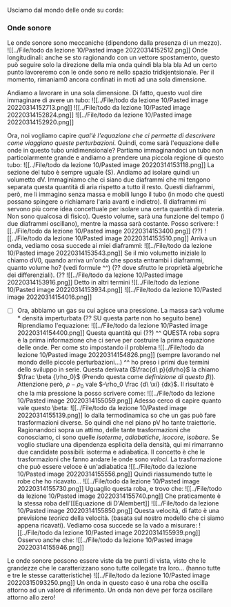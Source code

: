 
Usciamo dal mondo delle onde su corda:
### Onde sonore
Le onde sonore sono meccaniche (dipendono dalla presenza di un mezzo).
![[../File/todo da lezione 10/Pasted image 20220314152512.png]]
Onde longitudinali: anche se sto ragionando con un vettore spostamento, questo può seguire solo la direzione della mia onda quindi bla bla bla
Ad un certo punto lavoreremo con le onde sono re nello spazio tridkjentsionale. Per il momento, rimaniam0 ancora confinati in moti ad una sola dimensione.

Andiamo a lavorare in una sola dimensione. Di fatto, questo vuol dire immaginare di avere un tubo:
![[../File/todo da lezione 10/Pasted image 20220314152713.png]]
![[../File/todo da lezione 10/Pasted image 20220314152824.png]]
![[../File/todo da lezione 10/Pasted image 20220314152920.png]]

Ora, noi vogliamo capire _qual'è l'equazione che ci permette di descrivere come viaggiano queste perturbazioni_. Quindi, come sarà l'equazione delle onde in questo tubo unidimensionale?
Partiamo immaginandoci un tubo non particolarmente grande e andiamo a prendere una piccola regione di questo tubo:
![[../File/todo da lezione 10/Pasted image 20220314153118.png]]
    La sezione del tubo è sempre uguale (S). Andiamo ad isolare quindi un volumetto dV. Immaginiamo che ci siano due diaframmi che mi tengono separata questa quantità di aria rispetto a tutto il resto. Questi diaframmi, però, me li immagino senza massa e mobili lungo il tubo (in modo che questi possano spingere o richiamare l'aria avanti e indietro). (I diaframmi mi servono più come idea concettuale per isolare una certa quantità di materia. Non sono qualcosa di fisico).
    Questo volume, sarà una funzione del tempo (i due diaframmi oscillano), mentre la massa sarà costante. Posso scrivere:
![[../File/todo da lezione 10/Pasted image 20220314153400.png]]
(??)
![[../File/todo da lezione 10/Pasted image 20220314153510.png]]
Arriva un onda, vediamo cosa succede ai miei diaframmi:
![[../File/todo da lezione 10/Pasted image 20220314153543.png]]
Se il mio volumetto iniziale lo chiamo dV0, quando arriva un'onda che sposta entrambi i diaframmi, quanto volume ho?  (vedi formule ^^)
(?? dove sfrutto le proprietà algebriche dei differenziali).
(??
![[../File/todo da lezione 10/Pasted image 20220314153916.png]]
Detto in altri termini
![[../File/todo da lezione 10/Pasted image 20220314153934.png]]
![[../File/todo da lezione 10/Pasted image 20220314154016.png]]
- [ ] Ora, abbiamo un gas su cui agisce una pressione. La massa sarà volume * densità imperturbata
(?? SU questa parte non ho seguito bene)
Riprendiamo l'equazione:
![[../File/todo da lezione 10/Pasted image 20220314154400.png]]
Questa quantità qui (??)
^^ QUESTA roba sopra è la prima informazione che ci serve per costruire la prima equazione delle onde.
Per come sto impostando il problema
![[../File/todo da lezione 10/Pasted image 20220314154826.png]]
(sempre lavorando nel mondo delle piccole perturbazioni...) ^^ ho preso i primi due termini dello sviluppo in serie.
    Questa derivata ($\frac{d\ p}{d\rho}$ la chiamo $\frac \beta {\rho_0}$ (Prendo questa come _definizione di questo $\beta$_)).
    Attenzione però, $\rho - \rho_0$ vale $-\rho_0 \frac {d\ \xi} {dx}$.
    Il risultato è che la mia pressione la posso scrivere come:
    ![[../File/todo da lezione 10/Pasted image 20220314155059.png]]
    Adesso cerco di capire quanto vale questo \beta:
    ![[../File/todo da lezione 10/Pasted image 20220314155139.png]]
    Io dalla termodinamica so che un gas può fare trasformazioni diverse. So quindi che nel piano pV ho tante traiettorie. Ragionandoci sopra un attimo, delle tante trasformazioni che conosciamo, ci sono quelle _isoterme_, _adiabatiche_, _isocore_, _isobare_. Se voglio studiare una dipendenza esplicita della densità, qui mi rimarranno due candidate possibili:
    isoterma e adiabatica.
Il concetto è che le trasformazioni che fanno andare le onde sono _veloci_. La trasformazione che può essere veloce è un'adiabatica
![[../File/todo da lezione 10/Pasted image 20220314155556.png]]
Quindi riassumendo tutte le robe che ho ricavato...
![[../File/todo da lezione 10/Pasted image 20220314155730.png]]
Uguaglio questa roba, e trovo che:
![[../File/todo da lezione 10/Pasted image 20220314155740.png]]
Che praticamente è la stessa roba dell'[[Equazione di D'Alembert]]
![[../File/todo da lezione 10/Pasted image 20220314155850.png]]
Questa velocità, di fatto è una previsione _teorica_ della velocità. (basata sul nostro modello che ci siamo appena ricavati). Vediamo cosa succede se la vado a misurare:
![[../File/todo da lezione 10/Pasted image 20220314155939.png]]
Osservo anche che:
![[../File/todo da lezione 10/Pasted image 20220314155946.png]]

Le onde sonore possono essere viste da tre punti di vista, visto che le grandezze che le caratterizzano sono tutte collegate tra loro... (hanno tutte e tre le stesse caratteristiche)
![[../File/todo da lezione 10/Pasted image 20220315093250.png]]
Un onda in questo caso è una roba che oscilla attorno ad un valore di riferimento. Un onda non deve per forza oscillare attorno allo zero!